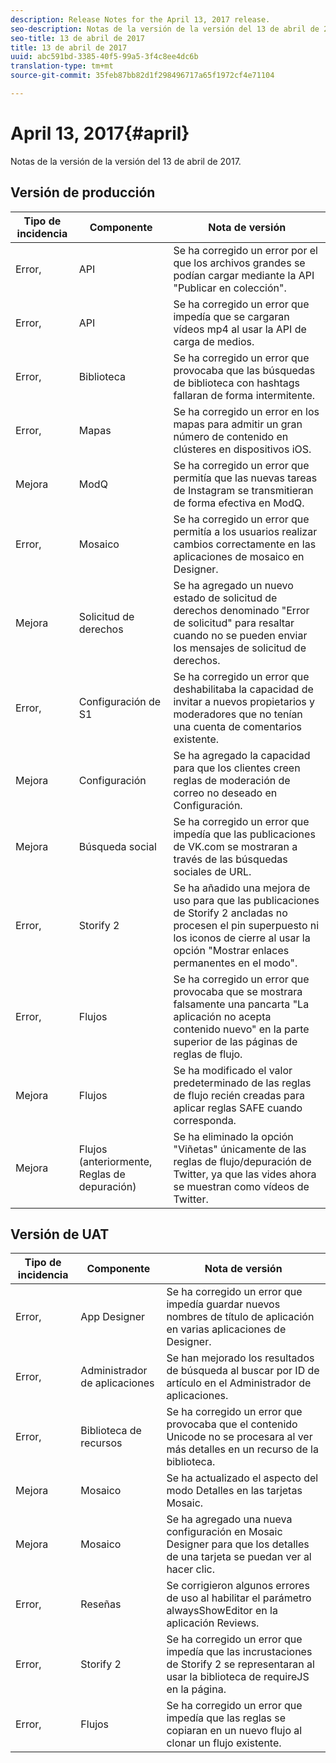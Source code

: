 ```yaml
---
description: Release Notes for the April 13, 2017 release.
seo-description: Notas de la versión de la versión del 13 de abril de 2017.
seo-title: 13 de abril de 2017
title: 13 de abril de 2017
uuid: abc591bd-3385-40f5-99a5-3f4c8ee4dc6b
translation-type: tm+mt
source-git-commit: 35feb87bb82d1f298496717a65f1972cf4e71104

---
```



# April 13, 2017{#april}

Notas de la versión de la versión del 13 de abril de 2017.

## Versión de producción

| **Tipo de incidencia** | **Componente** | **Nota de versión** |
|---|---|---|
| Error, | API | Se ha corregido un error por el que los archivos grandes se podían cargar mediante la API "Publicar en colección". |
| Error, | API | Se ha corregido un error que impedía que se cargaran vídeos mp4 al usar la API de carga de medios. |
| Error, | Biblioteca | Se ha corregido un error que provocaba que las búsquedas de biblioteca con hashtags fallaran de forma intermitente. |
| Error, | Mapas | Se ha corregido un error en los mapas para admitir un gran número de contenido en clústeres en dispositivos iOS. |
| Mejora | ModQ | Se ha corregido un error que permitía que las nuevas tareas de Instagram se transmitieran de forma efectiva en ModQ. |
| Error, | Mosaico | Se ha corregido un error que permitía a los usuarios realizar cambios correctamente en las aplicaciones de mosaico en Designer. |
| Mejora | Solicitud de derechos | Se ha agregado un nuevo estado de solicitud de derechos denominado "Error de solicitud" para resaltar cuando no se pueden enviar los mensajes de solicitud de derechos. |
| Error, | Configuración de S1 | Se ha corregido un error que deshabilitaba la capacidad de invitar a nuevos propietarios y moderadores que no tenían una cuenta de comentarios existente. |
| Mejora | Configuración | Se ha agregado la capacidad para que los clientes creen reglas de moderación de correo no deseado en Configuración. |
| Mejora | Búsqueda social | Se ha corregido un error que impedía que las publicaciones de VK.com se mostraran a través de las búsquedas sociales de URL. |
| Error, | Storify 2 | Se ha añadido una mejora de uso para que las publicaciones de Storify 2 ancladas no procesen el pin superpuesto ni los iconos de cierre al usar la opción "Mostrar enlaces permanentes en el modo". |
| Error, | Flujos | Se ha corregido un error que provocaba que se mostrara falsamente una pancarta "La aplicación no acepta contenido nuevo" en la parte superior de las páginas de reglas de flujo. |
| Mejora | Flujos | Se ha modificado el valor predeterminado de las reglas de flujo recién creadas para aplicar reglas SAFE cuando corresponda. |
| Mejora | Flujos (anteriormente, Reglas de depuración) | Se ha eliminado la opción "Viñetas" únicamente de las reglas de flujo/depuración de Twitter, ya que las vides ahora se muestran como vídeos de Twitter. |

## Versión de UAT

| **Tipo de incidencia** | **Componente** | **Nota de versión** |
|---|---|---|
| Error, | App Designer | Se ha corregido un error que impedía guardar nuevos nombres de título de aplicación en varias aplicaciones de Designer. |
| Error, | Administrador de aplicaciones | Se han mejorado los resultados de búsqueda al buscar por ID de artículo en el Administrador de aplicaciones. |
| Error, | Biblioteca de recursos | Se ha corregido un error que provocaba que el contenido Unicode no se procesara al ver más detalles en un recurso de la biblioteca. |
| Mejora | Mosaico | Se ha actualizado el aspecto del modo Detalles en las tarjetas Mosaic. |
| Mejora | Mosaico | Se ha agregado una nueva configuración en Mosaic Designer para que los detalles de una tarjeta se puedan ver al hacer clic. |
| Error, | Reseñas | Se corrigieron algunos errores de uso al habilitar el parámetro alwaysShowEditor en la aplicación Reviews. |
| Error, | Storify 2 | Se ha corregido un error que impedía que las incrustaciones de Storify 2 se representaran al usar la biblioteca de requireJS en la página. |
| Error, | Flujos | Se ha corregido un error que impedía que las reglas se copiaran en un nuevo flujo al clonar un flujo existente. |

